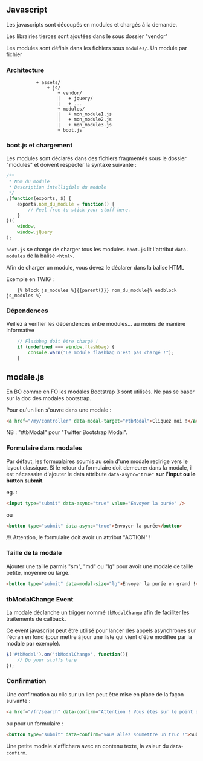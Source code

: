 ## Javascript

Les javascripts sont découpés en modules et chargés à la demande.

Les librairies tierces sont ajoutées dans le sous dossier "vendor"

Les modules sont définis dans les fichiers sous `modules/`. Un module par fichier

### Architecture

```
           + assets/
               + js/
                   + vendor/
                   |   + jquery/
                   |   + ...
                   + modules/
                   |   + mon_module1.js
                   |   + mon_module2.js
                   |   + mon_module3.js
                   + boot.js
```

### boot.js et chargement

Les modules sont déclarés dans des fichiers fragmentés sous le dossier "modules" et doivent respecter la syntaxe suivante :

```Javascript
/**
 * Nom du module
 * Description intelligible du module
 */
;(function(exports, $) {
    exports.nom_du_module = function() {
        // Feel free to stick your stuff here.
    }
})(
    window,
    window.jQuery
);

```

`boot.js` se charge de charger tous les modules. `boot.js` lit l'attribut `data-modules` de la balise `<html>`.

Afin de charger un module, vous devez le déclarer dans la balise HTML

Exemple en TWIG :

```
    {% block js_modules %}{{parent()}} nom_du_module{% endblock js_modules %}
```

### Dépendences

Veillez à vérifier les dépendences entre modules... au moins de manière informative
```Javascript
    // Flashbag doit être chargé !
    if (undefined === window.flashbag) {
        console.warn("Le module flashbag n'est pas chargé !");
    }
```


## modale.js

En BO comme en FO les modales Bootstrap 3 sont utilisés. Ne pas se baser sur la doc des modales bootstrap.

Pour qu'un lien s'ouvre dans une modale :

```HTML
<a href="/my/controller" data-modal-target="#tbModal">Cliquez moi !</a>
```

NB : "#tbModal" pour "Twitter Bootstrap Modal".

### Formulaire dans modales

Par défaut, les formualaires soumis au sein d'une modale redirige vers le layout classique. Si le retour du formulaire doit demeurer dans la modale, il est nécessaire d'ajouter le data attribute `data-async="true"` **sur l'input ou le button submit**.

eg. :

```HTML
<input type="submit" data-async="true" value="Envoyer la purée" />

```
ou

```HTML
<button type="submit" data-async="true">Envoyer la purée</button>

```

/!\ Attention, le formulaire doit avoir un attribut "ACTION" !


### Taille de la modale

Ajouter une taille parmis "sm", "md" ou "lg" pour avoir une modale de taille petite, moyenne ou large.

```HTML
<button type="submit" data-modal-size="lg">Envoyer la purée en grand !</button>

```

### tbModalChange Event

La modale déclanche un trigger nommé `tbModalChange` afin de faciliter les traitements de callback.

Ce event javascript peut être utilisé pour lancer des appels asynchrones sur l'écran en fond (pour mettre à jour une liste qui vient d'être modifiée par la modale par exemple).

```Javascript
$('#tbModal').on('tbModalChange', function(){
    // Do your stuffs here
});
```

### Confirmation

Une confirmation au clic sur un lien peut être mise en place de la façon suivante :

```HTML
<a href="/fr/search" data-confirm="Attention ! Vous êtes sur le point de faire un truc qui nécéssite une confirmation !">Cliquez moi !</a>
```
ou pour un formulaire : 
```HTML
<button type="submit" data-confirm="vous allez soumettre un truc !">Submit</button>
```

Une petite modale s'affichera avec en contenu texte, la valeur du `data-confirm`.

